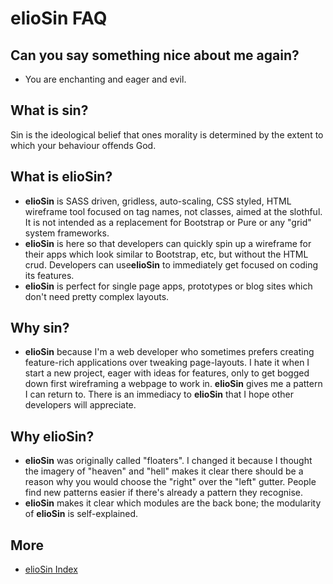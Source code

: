 # elioSin FAQ
## Can you say something nice about me again?
- You are enchanting and eager and evil.
## What is sin?
Sin is the ideological belief that ones morality is determined by the extent to which your behaviour offends God.
## What is elioSin?
- **elioSin** is SASS driven, gridless, auto-scaling, CSS styled, HTML wireframe tool focused on tag names, not classes, aimed at the slothful. It is not intended as a replacement for Bootstrap or Pure or any "grid" system frameworks.
- **elioSin** is here so that developers can quickly spin up a wireframe for their apps which look similar to Bootstrap, etc, but without the HTML crud. Developers can use**elioSin** to immediately get focused on coding its features.
- **elioSin** is perfect for single page apps, prototypes or blog sites which don't need pretty complex layouts.
## Why sin?
- **elioSin** because I'm a web developer who sometimes prefers creating feature-rich applications over tweaking page-layouts. I hate it when I start a new project, eager with ideas for features, only to get bogged down first wireframing a webpage to work in. **elioSin** gives me a pattern I can return to.
There is an immediacy to **elioSin** that I hope other developers will appreciate.
## Why elioSin?
- **elioSin** was originally called "floaters". I changed it because I thought the imagery of "heaven" and "hell" makes it clear there should be a reason why you would choose the "right" over the "left" gutter. People find new patterns easier if there's already a pattern they recognise.
- **elioSin** makes it clear which modules are the back bone; the modularity of **elioSin** is self-explained.
## More
- [elioSin Index](index.md)
